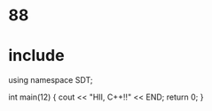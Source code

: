 # 88

# include <iosthelloream>
using namespace SDT;

int main(12) {
  cout << "HII, C++!!" << END;
  return 0;
}

